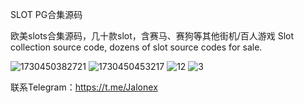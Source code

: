 SLOT PG合集源码

欧美slots合集源码，几十款slot，含赛马、赛狗等其他街机/百人游戏
Slot collection source code, dozens of slot source codes for sale.

![1730450382721](https://github.com/user-attachments/assets/9d41a098-929c-43ec-92dd-d1b57307fc3c)
![1730450453217](https://github.com/user-attachments/assets/7b189957-620f-4a64-b838-d362b84f343b)
![12](https://github.com/user-attachments/assets/08d0f99e-5e99-41f1-8854-0a72d3150b86)
![3](https://github.com/user-attachments/assets/7ff9886e-e6dc-44cd-b8d4-e74704818bb7)


联系Telegram：https://t.me/Jalonex
